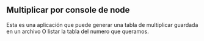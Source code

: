 

## Multiplicar por console de node

Esta es una aplicación que puede generar una tabla de multiplicar
guardada en un archivo
O listar la tabla del numero que queramos.